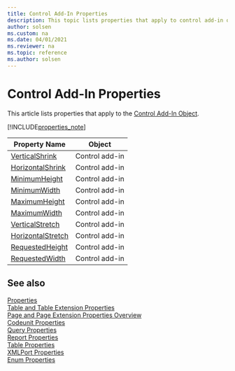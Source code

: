 ```yaml
---
title: Control Add-In Properties
description: This topic lists properties that apply to control add-in object.
author: solsen
ms.custom: na
ms.date: 04/01/2021
ms.reviewer: na
ms.topic: reference
ms.author: solsen
---
```


# Control Add-In Properties

This article lists properties that apply to the [Control Add-In Object](../devenv-control-addin-object.md).

[!INCLUDE[properties_note](../includes/properties_note.md)]

|Property Name| Object |
|-------------|--------|
|[VerticalShrink](devenv-verticalshrink-property.md)| Control add-in |
|[HorizontalShrink](devenv-horizontalshrink-property.md)| Control add-in |
|[MinimumHeight](devenv-minimumheight-property.md)| Control add-in |
|[MinimumWidth](devenv-minimumwidth-property.md)| Control add-in |
|[MaximumHeight](devenv-maximumheight-property.md)| Control add-in |
|[MaximumWidth](devenv-maximumwidth-property.md)| Control add-in |
|[VerticalStretch](devenv-verticalstretch-property.md)| Control add-in |
|[HorizontalStretch](devenv-horizontalstretch-property.md)| Control add-in |
|[RequestedHeight](devenv-requestedheight-property.md)| Control add-in |
|[RequestedWidth](devenv-requestedwidth-property.md)| Control add-in |

## See also

[Properties](devenv-properties.md)  
[Table and Table Extension Properties](devenv-table-properties.md)  
[Page and Page Extension Properties Overview](devenv-page-property-overview.md)  
[Codeunit Properties](devenv-codeunit-properties.md)  
[Query Properties](devenv-query-properties.md)  
[Report Properties](devenv-report-properties.md)  
[Table Properties](devenv-table-properties.md)  
[XMLPort Properties](devenv-xmlport-properties.md)  
[Enum Properties](devenv-enum-properties.md)